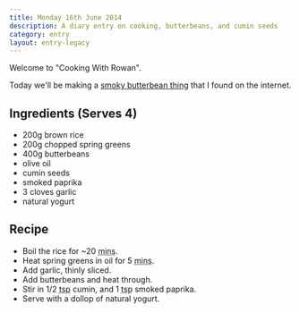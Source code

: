 ```yaml
---
title: Monday 16th June 2014
description: A diary entry on cooking, butterbeans, and cumin seeds
category: entry
layout: entry-legacy
---
```


Welcome to "Cooking With Rowan".

Today we'll be making a [smoky butterbean thing](http://www.bbcgoodfood.com/recipes/461633/smoky-butter-beans-and-greens) that I found on the internet.

## Ingredients (Serves 4)

- 200g brown rice
- 200g chopped spring greens
- 400g butterbeans
- olive oil
- cumin seeds
- smoked paprika
- 3 cloves garlic
- natural yogurt

## Recipe

- Boil the rice for ~20 <abbr title="minutes">mins</abbr>.
- Heat spring greens in oil for 5 <abbr title="minutes">mins</abbr>.
- Add garlic, thinly sliced.
- Add butterbeans and heat through.
- Stir in 1/2 <abbr title="teaspoon">tsp</abbr> cumin, and 1 <abbr title="teaspoon">tsp</abbr> smoked paprika.
- Serve with a dollop of natural yogurt.
